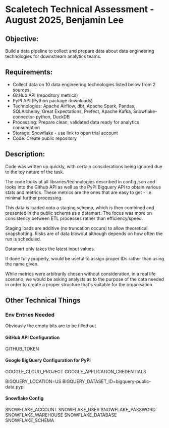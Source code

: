 # Scaletech Technical Assessment - August 2025, Benjamin Lee

## Objective: 
Build a data pipeline to collect and prepare data about data engineering
technologies for downstream analytics teams.

## Requirements:
* Collect data on 10 data engineering technologies listed below from 2 sources:
* GitHub API (repository metrics)
* PyPI API (Python package downloads)
* Technologies: Apache Airflow, dbt, Apache Spark, Pandas, SQLAlchemy, Great
Expectations, Prefect, Apache Kafka, Snowflake-connector-python, DuckDB
* Processing: Prepare clean, validated data ready for analytics consumption
* Storage: Snowflake - use link to open trial account
* Code: Create public repository

## Description:
Code was written up quickly, with certain considerations being ignored due to the
toy nature of the task. 

The code looks at all libraries/technologies described in config.json and looks
into the Github API as well as the PyPI Bigquery API to obtain various stats and 
metrics. These metrics are the ones that are easy to get - i.e. minimal further 
processing. 

This data is loaded onto a staging schema, which is then combined and presented
in the public schema as a datamart. The focus was more on consistency between
ETL processes rather than efficiency/speed.

Staging loads are additive (no truncation occurs) to allow theoretical snapshotting. 
Risks are of data blowout although depends on how often the run is scheduled. 

Datamart only takes the latest input values.

If done fully properly, would be useful to assign proper IDs rather than using the
name given. 

While metrics were arbitrarily chosen without consideration, in a real life 
scenario, we would be asking analysts as to the purpose of the data needed in 
order to create a proper structure that's suitable for the organisation. 

## Other Technical Things

### Env Entries Needed
Obviously the empty bits are to be filled out

#### GitHub API Configuration
GITHUB_TOKEN

#### Google BigQuery Configuration for PyPI
GOOGLE_CLOUD_PROJECT
GOOGLE_APPLICATION_CREDENTIALS

BIGQUERY_LOCATION=US
BIGQUERY_DATASET_ID=bigquery-public-data.pypi

#### Snowflake Config
SNOWFLAKE_ACCOUNT
SNOWFLAKE_USER
SNOWFLAKE_PASSWORD
SNOWFLAKE_WAREHOUSE
SNOWFLAKE_DATABASE
SNOWFLAKE_SCHEMA